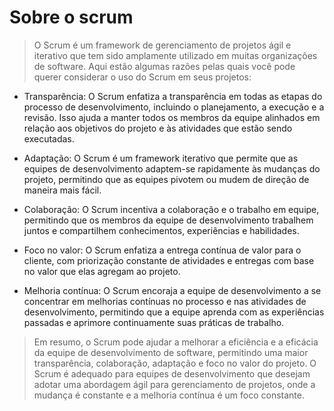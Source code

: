 # Sobre o scrum

> O Scrum é um framework de gerenciamento de projetos ágil e iterativo que tem sido amplamente utilizado em muitas organizações de software. Aqui estão algumas razões pelas quais você pode querer considerar o uso do Scrum em seus projetos:

- Transparência: O Scrum enfatiza a transparência em todas as etapas do processo de desenvolvimento, incluindo o planejamento, a execução e a revisão. Isso ajuda a manter todos os membros da equipe alinhados em relação aos objetivos do projeto e às atividades que estão sendo executadas.

- Adaptação: O Scrum é um framework iterativo que permite que as equipes de desenvolvimento adaptem-se rapidamente às mudanças do projeto, permitindo que as equipes pivotem ou mudem de direção de maneira mais fácil.

- Colaboração: O Scrum incentiva a colaboração e o trabalho em equipe, permitindo que os membros da equipe de desenvolvimento trabalhem juntos e compartilhem conhecimentos, experiências e habilidades.

- Foco no valor: O Scrum enfatiza a entrega contínua de valor para o cliente, com priorização constante de atividades e entregas com base no valor que elas agregam ao projeto.

- Melhoria contínua: O Scrum encoraja a equipe de desenvolvimento a se concentrar em melhorias contínuas no processo e nas atividades de desenvolvimento, permitindo que a equipe aprenda com as experiências passadas e aprimore continuamente suas práticas de trabalho.

> Em resumo, o Scrum pode ajudar a melhorar a eficiência e a eficácia da equipe de desenvolvimento de software, permitindo uma maior transparência, colaboração, adaptação e foco no valor do projeto. O Scrum é adequado para equipes de desenvolvimento que desejam adotar uma abordagem ágil para gerenciamento de projetos, onde a mudança é constante e a melhoria contínua é um foco constante.

